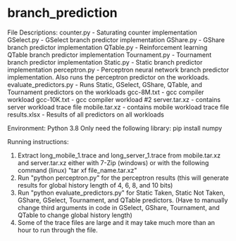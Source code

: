 # branch_prediction

File Descriptions:
counter.py - Saturating counter implementation
GSelect.py - GSelect branch predictor implementation
GShare.py - GShare branch predictor implementation
QTable.py - Reinforcement learning QTable branch predictor implementation
Tournament.py - Tournament branch predictor implementation
Static.py - Static branch predictor implementation
perceptron.py - Perceptron neural network branch predictor implementation. Also runs the perceptron predictor on the workloads.
evaluate_predictors.py - Runs Static, GSelect, GShare, QTable, and Tournament predictors on the workloads
gcc-8M.txt - gcc compiler workload
gcc-10K.txt - gcc compiler workload #2
server.tar.xz - contains server workload trace file
mobile.tar.xz - contains mobile workload trace file
results.xlsx - Results of all predictors on all workloads

Environment:
Python 3.8
Only need the following library: pip install numpy

Running instructions:
1. Extract long_mobile_1.trace and long_server_1.trace from mobile.tar.xz and server.tar.xz either with 7-Zip (windows) or with the following command (linux) "tar xf file_name.tar.xz"
2. Run "python perceptron.py" for the perceptron results (this will generate results for global history length of 4, 6, 8, and 10 bits)
3. Run "python evaluate_predictors.py" for Static Taken, Static Not Taken, GShare, GSelect, Tournament, and QTable predictors. (Have to manually change third arguments in code in GSelect, GShare, Tournament, and QTable to change global history length)
4. Some of the trace files are large and it may take much more than an hour to run through the file.